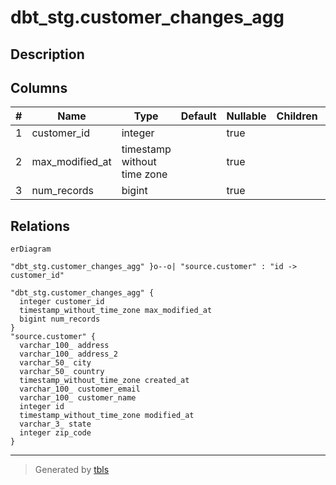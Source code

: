 # dbt_stg.customer_changes_agg

## Description

## Columns

| # | Name            | Type                        | Default | Nullable | Children | Parents                               | Comment |
| - | --------------- | --------------------------- | ------- | -------- | -------- | ------------------------------------- | ------- |
| 1 | customer_id     | integer                     |         | true     |          | [source.customer](source.customer.md) |         |
| 2 | max_modified_at | timestamp without time zone |         | true     |          |                                       |         |
| 3 | num_records     | bigint                      |         | true     |          |                                       |         |

## Relations

```mermaid
erDiagram

"dbt_stg.customer_changes_agg" }o--o| "source.customer" : "id -> customer_id"

"dbt_stg.customer_changes_agg" {
  integer customer_id
  timestamp_without_time_zone max_modified_at
  bigint num_records
}
"source.customer" {
  varchar_100_ address
  varchar_100_ address_2
  varchar_50_ city
  varchar_50_ country
  timestamp_without_time_zone created_at
  varchar_100_ customer_email
  varchar_100_ customer_name
  integer id
  timestamp_without_time_zone modified_at
  varchar_3_ state
  integer zip_code
}
```

---

> Generated by [tbls](https://github.com/k1LoW/tbls)
